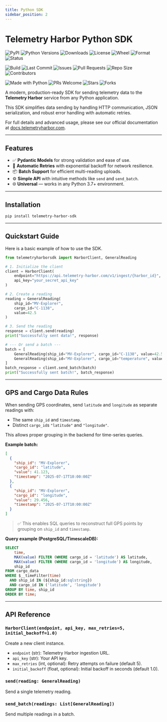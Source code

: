 ```yaml
---
title: Python SDK
sidebar_position: 2
---
```


# Telemetry Harbor Python SDK

<!-- Telemetry Harbor SDK Badges -->
<!-- PyPI -->
![PyPI](https://img.shields.io/pypi/v/telemetry-harbor-sdk.svg)
![Python Versions](https://img.shields.io/pypi/pyversions/telemetry-harbor-sdk.svg)
![Downloads](https://img.shields.io/pypi/dm/telemetry-harbor-sdk.svg)
![License](https://img.shields.io/pypi/l/telemetry-harbor-sdk.svg)
![Wheel](https://img.shields.io/pypi/wheel/telemetry-harbor-sdk.svg)
![Format](https://img.shields.io/pypi/format/telemetry-harbor-sdk.svg)
![Status](https://img.shields.io/pypi/status/telemetry-harbor-sdk.svg)
<!-- GitHub -->
![Build](https://github.com/TelemetryHarbor/harbor-sdk-python/actions/workflows/publish-to-pypi.yml/badge.svg)
![Last Commit](https://img.shields.io/github/last-commit/TelemetryHarbor/harbor-sdk-python.svg)
![Issues](https://img.shields.io/github/issues/TelemetryHarbor/harbor-sdk-python.svg)
![Pull Requests](https://img.shields.io/github/issues-pr/TelemetryHarbor/harbor-sdk-python.svg)
![Repo Size](https://img.shields.io/github/repo-size/TelemetryHarbor/harbor-sdk-python.svg)
![Contributors](https://img.shields.io/github/contributors/TelemetryHarbor/harbor-sdk-python.svg)
<!-- Fun / Community -->
![Made with Python](https://img.shields.io/badge/Made%20with-Python-1f425f.svg)
![PRs Welcome](https://img.shields.io/badge/PRs-welcome-brightgreen.svg)
![Stars](https://img.shields.io/github/stars/TelemetryHarbor/harbor-sdk-python.svg?style=social)
![Forks](https://img.shields.io/github/forks/TelemetryHarbor/harbor-sdk-python.svg?style=social)

A modern, production-ready SDK for sending telemetry data to the **Telemetry Harbor** service from any Python application.

This SDK simplifies data sending by handling HTTP communication, JSON serialization, and robust error handling with automatic retries.

For full details and advanced usage, please see our official documentation at [docs.telemetryharbor.com](https://docs.telemetryharbor.com).

***

## Features

*   ✅ **Pydantic Models** for strong validation and ease of use.
*   🔁 **Automatic Retries** with exponential backoff for network resilience.
*   📦 **Batch Support** for efficient multi-reading uploads.
*   ⚙️ **Simple API** with intuitive methods like `send` and `send_batch`.
*   🌐 **Universal** — works in any Python 3.7+ environment.

***

## Installation

```bash
pip install telemetry-harbor-sdk
```
---

## Quickstart Guide

Here is a basic example of how to use the SDK.

```python
from telemetryharborsdk import HarborClient, GeneralReading

# 1. Initialize the client
client = HarborClient(
    endpoint="https://api.telemetry-harbor.com/v1/ingest/{harbor_id}",
    api_key="your_secret_api_key"
)

# 2. Create a reading
reading = GeneralReading(
    ship_id="MV-Explorer",
    cargo_id="C-1138",
    value=42.5
)

# 3. Send the reading
response = client.send(reading)
print("Successfully sent data!", response)

# --- Or send a batch ---
batch = [
    GeneralReading(ship_id="MV-Explorer", cargo_id="C-1138", value=42.5),
    GeneralReading(ship_id="MV-Explorer", cargo_id="temperature", value=21.7),
]
batch_response = client.send_batch(batch)
print("Successfully sent batch!", batch_response)
```

---

## GPS and Cargo Data Rules

When sending GPS coordinates, send `latitude` and `longitude` as separate readings with:
*   The same `ship_id` and `timestamp`.
*   Distinct `cargo_id`s `"latitude"` and `"longitude"`.

This allows proper grouping in the backend for time-series queries.

**Example batch:**

```json
[
  {
    "ship_id": "MV-Explorer",
    "cargo_id": "latitude",
    "value": 41.123,
    "timestamp": "2025-07-17T10:00:00Z"
  },
  {
    "ship_id": "MV-Explorer",
    "cargo_id": "longitude",
    "value": 29.456,
    "timestamp": "2025-07-17T10:00:00Z"
  }
]
```

> ✅ This enables SQL queries to reconstruct full GPS points by grouping on `ship_id` and `timestamp`.

**Query example (PostgreSQL/TimescaleDB):**

```sql
SELECT
    time,
    MAX(value) FILTER (WHERE cargo_id = 'latitude') AS latitude,
    MAX(value) FILTER (WHERE cargo_id = 'longitude') AS longitude,
    ship_id
FROM cargo_data
WHERE $__timeFilter(time)
  AND ship_id IN (${ship_id:sqlstring})
  AND cargo_id IN ('latitude', 'longitude')
GROUP BY time, ship_id
ORDER BY time;
```

---

## API Reference

### `HarborClient(endpoint, api_key, max_retries=5, initial_backoff=1.0)`

Create a new client instance.
*   `endpoint` (str): Telemetry Harbor ingestion URL.
*   `api_key` (str): Your API key.
*   `max_retries` (int, optional): Retry attempts on failure (default 5).
*   `initial_backoff` (float, optional): Initial backoff in seconds (default 1.0).

### `send(reading: GeneralReading)`

Send a single telemetry reading.

### `send_batch(readings: List[GeneralReading])`

Send multiple readings in a batch.
